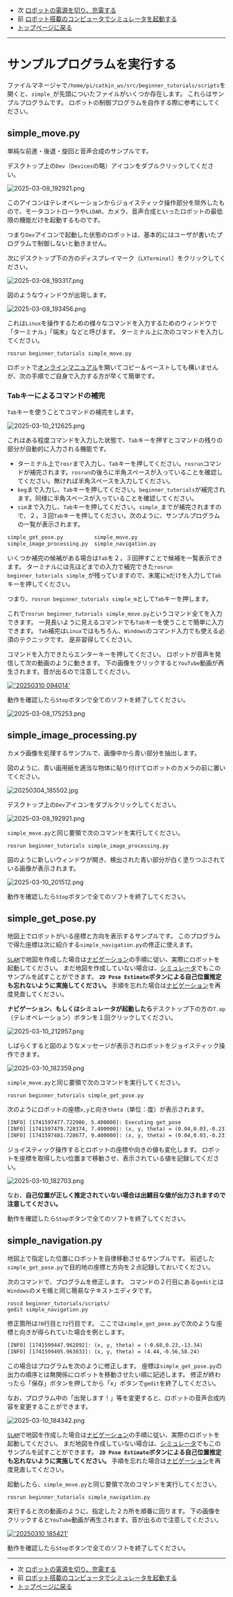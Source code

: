 - 次 [ロボットの電源を切り、充電する](./power_off.md)
- 前 [ロボット搭載のコンピュータでシミュレータを起動する](./simulation.md)
- [トップページに戻る](../README.md)

---

# サンプルプログラムを実行する

ファイルマネージャで`/home/pi/catkin_ws/src/beginner_tutorials/scripts`を開くと、`simple_`が先頭についたファイルがいくつか存在します。
これらはサンプルプログラムです。
ロボットの制御プログラムを自作する際に参考にしてください。

## simple_move.py

単純な前進・後退・旋回と音声合成のサンプルです。

デスクトップ上の`Dev`（`Devices`の略）アイコンをダブルクリックしてください。

![2025-03-08_192921.png](../images/2025-03-08_192921.png)

このアイコンはテレオペレーションからジョイスティック操作部分を除外したもので、モータコントローラや`LiDAR`、カメラ、音声合成といったロボットの最低限の機能だけを起動するものです。

つまり`Dev`アイコンで起動した状態のロボットは、基本的にはユーザが書いたプログラムで制御しないと動きません。

次にデスクトップ下の方のディスプレイマーク（`LXTerminal`）をクリックしてください。

![2025-03-08_193317.png](../images/2025-03-08_193317.png)

図のようなウィンドウが出現します。

![2025-03-08_193456.png](../images/2025-03-08_193456.png)

これは`Linux`を操作するための様々なコマンドを入力するためのウィンドウで「ターミナル」「端末」などと呼びます。
ターミナル上に次のコマンドを入力してください。

```shell
rosrun beginner_tutorials simple_move.py
```

ロボットで[オンラインマニュアル](./wifi.md)を開いてコピー＆ペーストしても構いませんが、次の手順でご自身で入力する方が早くて簡単です。

### Tabキーによるコマンドの補完

`Tab`キーを使うことでコマンドの補完をします。

![2025-03-10_212625.png](../images/2025-03-10_212625.png)

これはある程度コマンドを入力した状態で、`Tab`キーを押すとコマンドの残りの部分が自動的に入力される機能です。

- ターミナル上で`rosr`まで入力し、`Tab`キーを押してください。`rosrun`コマンドが補完されます。`rosrun`の後ろに半角スペースが入っていることを確認してください。無ければ半角スペースを入力してください。
- `beg`まで入力し、`Tab`キーを押してください。`beginner_tutorials`が補完されます。同様に半角スペースが入っていることを確認してください。
- `sim`まで入力し、`Tab`キーを押してください。`simple_`までが補完されますので、２，３回`Tab`キーを押してください。次のように、サンプルプログラムの一覧が表示されます。

```txt
simple_get_pose.py          simple_move.py
simple_image_processing.py  simple_navigation.py
```

いくつか補完の候補がある場合は`Tab`を２，３回押すことで候補を一覧表示できます。
ターミナルには先ほどまでの入力で補完できた`rosrun beginner_tutorials simple_`が残っていますので、末尾に`m`だけを入力して`Tab`キーを押してください。

つまり、`rosrun beginner_tutorials simple_m`として`Tab`キーを押します。

これで`rosrun beginner_tutorials simple_move.py`というコマンド全てを入力できます。
一見長いように見えるコマンドでも`Tab`キーを使うことで簡単に入力できます。
`Tab`補完は`Linux`ではもちろん、`Windows`のコマンド入力でも使える必須のテクニックです。
是非習得してください。

コマンドを入力できたらエンターキーを押してください。
ロボットが音声を発信して次の動画のように動きます。
下の画像をクリックすると`YouTube`動画が再生されます。音が出るので注意してください。

[!['20250310 094014'](http://img.youtube.com/vi/vmrdj2cns4Q/hqdefault.jpg)](https://youtu.be/vmrdj2cns4Q)

動作を確認したら`Stop`ボタンで全てのソフトを終了してください。

![2025-03-08_175253.png](../images/2025-03-08_175253.png)

## simple_image_processing.py

カメラ画像を処理するサンプルで、画像中から青い部分を抽出します。

図のように、青い画用紙を適当な物体に貼り付けてロボットのカメラの前に置いてください。

![20250304_185502.jpg](../images/20250304_185502.jpg)

デスクトップ上の`Dev`アイコンをダブルクリックしてください。

![2025-03-08_192921.png](../images/2025-03-08_192921.png)

`simple_move.py`と同じ要領で次のコマンドを実行してください。

```shell
rosrun beginner_tutorials simple_image_processing.py
```

図のように新しいウィンドウが開き、検出された青い部分が白く塗りつぶされている画像が表示されます。

![2025-03-10_201512.png](../images/2025-03-10_201512.png)

動作を確認したら`Stop`ボタンで全てのソフトを終了してください。

## simple_get_pose.py

地図上でロボットがいる座標と方向を表示するサンプルです。
このプログラムで得た座標は次に紹介する`simple_navigation.py`の修正に使えます。

[`SLAM`](./slam.md)で地図を作成した場合は[ナビゲーション](./navigation.md)の手順に従い、実際にロボットを起動してください。
まだ地図を作成していない場合は、[シミュレータ](./simulation.md)でもこのサンプルを試すことができます。
**`2D Pose Estimate`ボタンによる自己位置推定も忘れないように実施してください。**
手順を忘れた場合は[ナビゲーション](./navigation.md)を再度見直してください。

**ナビゲーション、もしくはシミュレータが起動したら**デスクトップ下の方の`T.op`（テレオペレーション）ボタンを１回クリックしてください。

![2025-03-10_212957.png](../images/2025-03-10_212957.png)

しばらくすると図のようなメッセージが表示されロボットをジョイスティック操作できます。

![2025-03-10_182359.png](../images/2025-03-10_182359.png)

`simple_move.py`と同じ要領で次のコマンドを実行してください。

```shell
rosrun beginner_tutorials simple_get_pose.py 
```

次のようにロボットの座標`x,y`と向き`theta`（単位：度）が表示されます。

```txt
[INFO] [1741597477.722986, 5.400000]: Executing get_pose
[INFO] [1741597479.728374, 7.400000]: (x, y, theta) = (0.04,0.03,-0.23)
[INFO] [1741597481.728677, 9.400000]: (x, y, theta) = (0.04,0.03,-0.23)
```

ジョイスティック操作するとロボットの座標や向きの値も変化します。
ロボットを座標を取得したい位置まで移動させ、表示されている値を記録してください。

![2025-03-10_182703.png](../images/2025-03-10_182703.png)

なお、**自己位置が正しく推定されていない場合は出鱈目な値が出力されますので注意してください。**

動作を確認したら`Stop`ボタンで全てのソフトを終了してください。

## simple_navigation.py

地図上で指定した位置にロボットを自律移動させるサンプルです。
前述した`simple_get_pose.py`で目的地の座標と方向を２点記録しておいてください。

次のコマンドで、プログラムを修正します。
コマンドの２行目にある`gedit`とは`Windows`のメモ帳と同じ簡易なテキストエディタです。

```shell
roscd beginner_tutorials/scripts/
gedit simple_navigation.py 
```

修正箇所は`70`行目と`72`行目です。
ここでは`simple_get_pose.py`で次のような座標と向きが得られていた場合を例とします。

```txt
[INFO] [1741599447.962892]: (x, y, theta) = (-0.68,0.23,-13.34)
[INFO] [1741599495.963033]: (x, y, theta) = (4.44,-0.56,58.24)
```

この場合はプログラムを次のように修正します。
座標は`simple_get_pose.py`の出力の順序とは無関係にロボットを移動させたい順に記述します。
修正が終わったら「保存」ボタンを押してから「x」ボタンで`gedit`を終了してください。

なお、プログラム中の「出発します！」等を変更すると、ロボットの音声合成内容を変更することができます。

![2025-03-10_184342.png](../images/2025-03-10_184342.png)

[`SLAM`](./slam.md)で地図を作成した場合は[ナビゲーション](./navigation.md)の手順に従い、実際のロボットを起動してください。
まだ地図を作成していない場合は、[シミュレータ](./simulation.md)でもこのサンプルを試すことができます。
**`2D Pose Estimate`ボタンによる自己位置推定も忘れないように実施してください。**
手順を忘れた場合は[ナビゲーション](./navigation.md)を再度見直してください。

起動したら、`simple_move.py`と同じ要領で次のコマンドを実行してください。

```shell
rosrun beginner_tutorials simple_navigation.py 
```

実行すると次の動画のように、指定した２カ所を順番に回ります。
下の画像をクリックすると`YouTube`動画が再生されます。音が出るので注意してください。

[!['20250310 185421'](http://img.youtube.com/vi/_UFydCsKZyM/hqdefault.jpg)](https://youtu.be/_UFydCsKZyM)

動作を確認したら`Stop`ボタンで全てのソフトを終了してください。

---

- 次 [ロボットの電源を切り、充電する](./power_off.md)
- 前 [ロボット搭載のコンピュータでシミュレータを起動する](./simulation.md)
- [トップページに戻る](../README.md)
